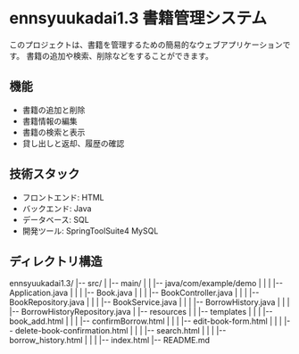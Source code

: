 # ennsyuukadai1.3 書籍管理システム
このプロジェクトは、書籍を管理するための簡易的なウェブアプリケーションです。
書籍の追加や検索、削除などをすることができます。

## 機能

- 書籍の追加と削除
- 書籍情報の編集
- 書籍の検索と表示
- 貸し出しと返却、履歴の確認

## 技術スタック

- フロントエンド: HTML
- バックエンド: Java
- データベース: SQL
- 開発ツール: SpringToolSuite4 MySQL

## ディレクトリ構造

ennsyuukadai1.3/
|-- src/
|   |-- main/
|   |   |-- java/com/example/demo
|   |   |   |-- Application.java
|   |   |   |-- Book.java
|   |   |   |-- BookController.java
|   |   |   |-- BookRepository.java
|   |   |   |-- BookService.java
|   |   |   |-- BorrowHistory.java
|   |   |   |-- BorrowHistoryRepository.java
|   |-- resources
|   |   |-- templates
|   |   |   |-- book_add.html
|   |   |   |-- confirmBorrow.html
|   |   |   |-- edit-book-form.html
|   |   |   |-- delete-book-confirmation.html
|   |   |   |-- search.html
|   |   |   |-- borrow_history.html
|   |   |   |-- index.html
|-- README.md
